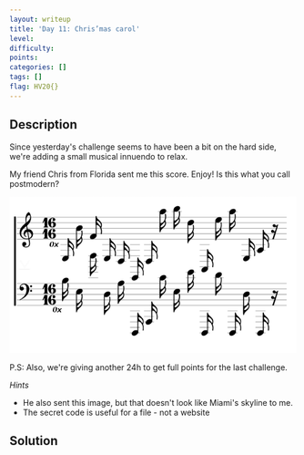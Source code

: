 ```yaml
---
layout: writeup
title: 'Day 11: Chris’mas carol'
level:
difficulty:
points:
categories: []
tags: []
flag: HV20{}
---
```

## Description

Since yesterday's challenge seems to have been a bit on the hard side,
we're adding a small musical innuendo to relax.

My friend Chris from Florida sent me this score. Enjoy! Is this what you
call postmodern?

![](writeupfiles/dec11.png)

P.S: Also, we're giving another 24h to get full points for the last
challenge.

*Hints*

* He also sent this image, but that doesn't look like Miami's skyline to
  me.
* The secret code is useful for a file - not a website

## Solution

